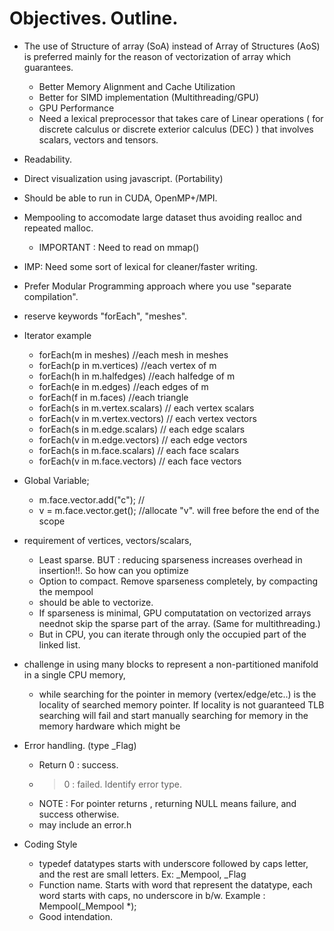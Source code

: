 # Objectives. Outline.

  * The use of Structure of array (SoA) instead of Array of Structures (AoS) is preferred mainly for the reason of vectorization of array which guarantees.
    * Better Memory Alignment and Cache Utilization
    * Better for SIMD implementation (Multithreading/GPU)
    * GPU Performance
    * Need a lexical preprocessor that takes care of
Linear operations ( for discrete calculus or discrete exterior calculus (DEC) ) that involves scalars, vectors and tensors.
  * Readability.

  * Direct visualization using javascript. (Portability)
  * Should be able to run in CUDA, OpenMP+/MPI.
  * Mempooling to accomodate large dataset thus avoiding realloc and repeated malloc.
    * IMPORTANT : Need to read on mmap()
  * IMP: Need some sort of lexical for cleaner/faster writing.
  * Prefer Modular Programming approach where you use "separate compilation". 
  * reserve keywords "forEach", "meshes". 
  * Iterator example
    * forEach(m in meshes) //each mesh in meshes
    * forEach(p in m.vertices)  //each vertex of m
    * forEach(h in m.halfedges) //each halfedge of m
    * forEach(e in m.edges) //each edges of m
    * forEach(f in m.faces) //each triangle
    * forEach(s in m.vertex.scalars) // each vertex scalars
    * forEach(v in m.vertex.vectors) // each vertex vectors 
    * forEach(s in m.edge.scalars) // each edge scalars
    * forEach(v in m.edge.vectors) // each edge vectors 
    * forEach(s in m.face.scalars) // each face scalars
    * forEach(v in m.face.vectors) // each face vectors 
  * Global Variable;
    * m.face.vector.add("c"); // 
    * v = m.face.vector.get(); //allocate "v". will free before the end of the scope
  * requirement of vertices, vectors/scalars, 
    * Least sparse. BUT : reducing sparseness increases overhead in insertion!!. So how can you optimize
    * Option to compact. Remove sparseness completely, by compacting the mempool
    * should be able to vectorize. 
    * If sparseness is minimal, GPU computatation on vectorized arrays neednot skip the sparse part of the array.
         (Same for multithreading.)
    * But in CPU, you can  iterate through only the occupied part of the linked list.
  * challenge in using many blocks to represent a non-partitioned manifold in a single CPU memory, 
    * while searching for the pointer in memory (vertex/edge/etc..) is the locality of searched memory pointer. If locality is not guaranteed TLB searching will fail and start manually searching for memory in the memory hardware which might be  
  * Error handling. (type \_Flag) 
    * Return 0 : success. 
    * > 0 : failed. Identify error type. 
    * NOTE : For pointer returns , returning NULL means failure, and success otherwise.
    * may include an error.h
  * Coding Style
    * typedef datatypes starts with underscore followed by caps letter, and the rest are small letters. Ex: \_Mempool, \_Flag
    * Function name. Starts with word that represent the datatype, each word starts with caps, no underscore in b/w. 
Example : Mempool(\_Mempool \*);
    * Good intendation. 
